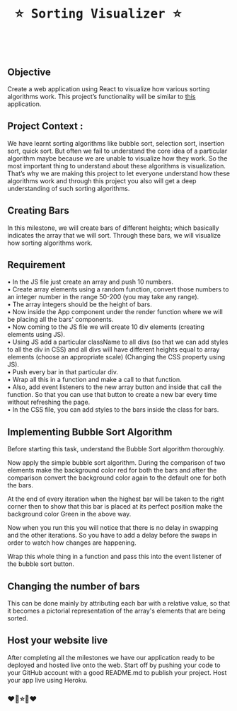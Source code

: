 # <pre>                 ⭐ Sorting Visualizer  ⭐ </pre>
<br>
<br>

## Objective
Create a web application using React to visualize how various sorting
algorithms work. This project’s functionality will be similar to [this](https://sorting----visualizer.herokuapp.com/) application.

## Project Context :
We have learnt sorting algorithms like bubble sort, selection sort, insertion sort, quick sort.
But often we fail to understand the core idea of a particular algorithm maybe because we
are unable to visualize how they work. So the most important thing to understand about
these algorithms is visualization.
That’s why we are making this project to let everyone understand how these algorithms
work and through this project you also will get a deep understanding of such sorting
algorithms.

## Creating Bars 
 In this milestone, we will create bars of different heights;
which basically indicates the array that we will sort. Through these bars, we will visualize
how sorting algorithms work.

## Requirement
• In the JS file just create an array and push 10 numbers.\
• Create array elements using a random function, convert those numbers to an integer
number in the range 50-200 (you may take any range).\
• The array integers should be the height of bars.\
• Now inside the App component under the render function  where we will be placing all the bars' components.\
• Now coming to the JS file we will create 10 div elements (creating elements using JS).\
• Using JS add a particular className to all divs (so that we can add styles to all the div in CSS)
and all divs will have different heights equal to array elements (choose an appropriate
scale) (Changing the CSS property using JS).\
• Push every bar in that particular div.\
• Wrap all this in a function and make a call to that function.\
• Also, add event listeners to the new array button and inside that call the function. So
that you can use that button to create a new bar every time without refreshing the
page.\
• In the CSS file, you can add styles to the bars inside the class for bars.

## Implementing Bubble Sort Algorithm
Before starting this task, understand the Bubble Sort algorithm thoroughly.

Now apply the simple bubble sort algorithm. During the comparison of two elements
make the background color red for both the bars and after the comparison convert the
background color again to the default one for both the bars.

At the end of every iteration when the highest bar will be taken to the right corner then
to show that this bar is placed at its perfect position make the background color Green
in the above way.

Now when you run this you will notice that there is no delay in swapping and the other
iterations. So you have to add a delay before the swaps in order to watch how changes
are happening.

Wrap this whole thing in a function and pass this into the event listener of the bubble
sort button.

## Changing the number of bars
 This can be done mainly by attributing each bar with a relative value,
so that it becomes a pictorial representation of the array's elements that are being sorted.

## Host your website live
After completing all the milestones we have our application ready to be deployed and
hosted live onto the web.
Start off by pushing your code to your GitHub account with a good README.md to publish
your project.
Host your app live using Heroku.


###                                                      ❤️🎉⭐🎉❤️
